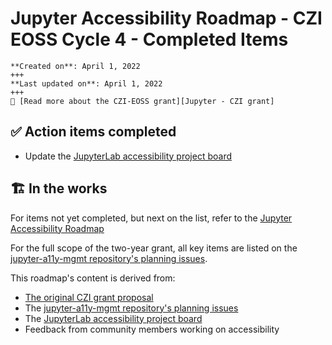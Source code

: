 # Jupyter Accessibility Roadmap - CZI EOSS Cycle 4 - Completed Items

```{card}
**Created on**: April 1, 2022
+++
**Last updated on**: April 1, 2022
+++
📃 [Read more about the CZI-EOSS grant][Jupyter - CZI grant]
```

## ✅ Action items completed

- Update the [JupyterLab accessibility project board](https://github.com/orgs/jupyterlab/projects/1)

## 🏗 In the works

For items not yet completed, but next on the list, refer to the [Jupyter Accessibility Roadmap](czi-grant-roadmap.md)

For the full scope of the two-year grant, all key items are listed on the [jupyter-a11y-mgmt repository's planning issues](https://github.com/orgs/Quansight-Labs/projects/5/views/1).

This roadmap's content is derived from:

- [The original CZI grant proposal](https://github.com/jupyter/accessibility/blob/master/grant-applications/Inclusive_and_Accessible_Scientific_Computing_in_Jupyter_Ecosystem_SUBMITTED_PROPOSAL.pdf)
- The [jupyter-a11y-mgmt repository's planning issues](https://github.com/orgs/Quansight-Labs/projects/5/views/1)
- The [JupyterLab accessibility project board](https://github.com/orgs/Quansight-Labs/projects/5/views/1)
- Feedback from community members working on accessibility

<!-- links -->

[jupyter - czi grant]: https://chanzuckerberg.com/eoss/proposals/inclusive-and-accessible-scientific-computing-in-the-jupyter-ecosystem/
